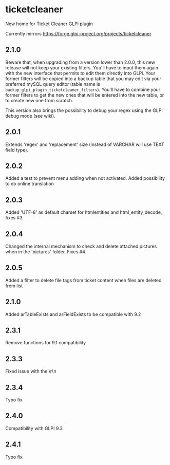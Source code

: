# ticketcleaner
New home for Ticket Cleaner GLPi plugin

Currently mirrors https://forge.glpi-project.org/projects/ticketcleaner


## 2.1.0
Beware that, when upgrading from a version lower than 2.0.0, this new release will not keep your existing filters. You'll have to input them again with the new interface that permits to edit them directly into GLPi.
Your former filters will be copied into a backup table that you may edit via your preferred mySQL query editor (table name is `backup_glpi_plugin_ticketcleaner_filters`).
You'll have to combine your former filters to get the new ones that will be entered into the new table, or to create new one from scratch.

This version also brings the possibility to debug your regex using the GLPi debug mode (see wiki).

## 2.0.1
Extends 'regex' and 'replacement' size (instead of VARCHAR will use TEXT field type).

## 2.0.2
Added a test to prevent menu adding when not activated.
Added possibility to do online translation

## 2.0.3
Added 'UTF-8' as default charset for htmlentities and html_entity_decode, fixes #3

## 2.0.4
Changed the internal mechanism to check and delete attached pictures when in the 'pictures' folder. Fixes #4

## 2.0.5
Added a filter to delete file tags from ticket content when files are deleted from list

## 2.1.0
Added arTableExists and arFieldExists to be compatible with 9.2

## 2.3.1
Remove functions for 9.1 compatibility

## 2.3.3
Fixed issue with the \r\n

## 2.3.4
Typo fix

## 2.4.0
Compatibility with GLPI 9.3

## 2.4.1
Typo fix
